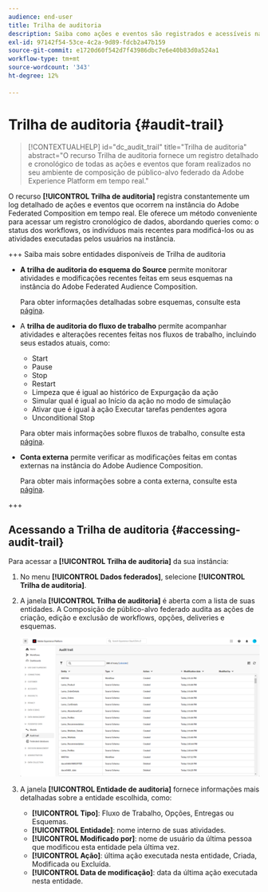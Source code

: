 ```yaml
---
audience: end-user
title: Trilha de auditoria
description: Saiba como ações e eventos são registrados e acessíveis na trilha de auditoria
exl-id: 97142f54-53ce-4c2a-9d89-fdcb2a47b159
source-git-commit: e1720d60f542d7f43986dbc7e6e40b83d0a524a1
workflow-type: tm+mt
source-wordcount: '343'
ht-degree: 12%

---
```


# Trilha de auditoria {#audit-trail}

>[!CONTEXTUALHELP]
>id="dc_audit_trail"
>title="Trilha de auditoria"
>abstract="O recurso Trilha de auditoria fornece um registro detalhado e cronológico de todas as ações e eventos que foram realizados no seu ambiente de composição de público-alvo federado da Adobe Experience Platform em tempo real."

O recurso **[!UICONTROL Trilha de auditoria]** registra constantemente um log detalhado de ações e eventos que ocorrem na instância do Adobe Federated Composition em tempo real. Ele oferece um método conveniente para acessar um registro cronológico de dados, abordando queries como: o status dos workflows, os indivíduos mais recentes para modificá-los ou as atividades executadas pelos usuários na instância.

+++ Saiba mais sobre entidades disponíveis de Trilha de auditoria

* **A trilha de auditoria do esquema do Source** permite monitorar atividades e modificações recentes feitas em seus esquemas na instância do Adobe Federated Audience Composition.

  Para obter informações detalhadas sobre esquemas, consulte esta [página](../customer/schemas.md).

* A **trilha de auditoria do fluxo de trabalho** permite acompanhar atividades e alterações recentes feitas nos fluxos de trabalho, incluindo seus estados atuais, como:

   * Start
   * Pause
   * Stop
   * Restart
   * Limpeza que é igual ao histórico de Expurgação da ação
   * Simular qual é igual ao Início da ação no modo de simulação
   * Ativar que é igual à ação Executar tarefas pendentes agora
   * Unconditional Stop

  Para obter mais informações sobre fluxos de trabalho, consulte esta [página](../compositions/gs-compositions.md).

* **Conta externa** permite verificar as modificações feitas em contas externas na instância do Adobe Audience Composition.

  Para obter mais informações sobre a conta externa, consulte esta [página](../connections/federated-db.md).

+++

## Acessando a Trilha de auditoria {#accessing-audit-trail}

Para acessar a **[!UICONTROL Trilha de auditoria]** da sua instância:

1. No menu **[!UICONTROL Dados federados]**, selecione **[!UICONTROL Trilha de auditoria]**.

1. A janela **[!UICONTROL Trilha de auditoria]** é aberta com a lista de suas entidades. A Composição de público-alvo federado audita as ações de criação, edição e exclusão de workflows, opções, deliveries e esquemas.

   ![](assets/audit_trail.png)

1. A janela **[!UICONTROL Entidade de auditoria]** fornece informações mais detalhadas sobre a entidade escolhida, como:

   * **[!UICONTROL Tipo]**: Fluxo de Trabalho, Opções, Entregas ou Esquemas.
   * **[!UICONTROL Entidade]**: nome interno de suas atividades.
   * **[!UICONTROL Modificado por]**: nome de usuário da última pessoa que modificou esta entidade pela última vez.
   * **[!UICONTROL Ação]**: última ação executada nesta entidade, Criada, Modificada ou Excluída.
   * **[!UICONTROL Data de modificação]**: data da última ação executada nesta entidade.
